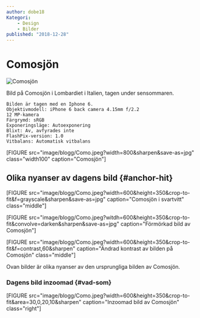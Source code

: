 ```yaml
---
author: dobe18
Kategori:
    - Design
    - Bilder
published: "2018-12-28"
---
```


Comosjön
=========================

<picture>
    <source media="(min-width: 668px)" srcset="image/blogg/Como.jpeg?width=800&height=400&crop-to-fit&save-as=jpg">
    <source media="(min-width: 376px)" srcset="image/blogg/Como.jpeg?width=600&save-as=jpg">
    <img src="image/blogg/Como.jpeg?width=350&height=350&save-as=jpg" alt="Comosjön">
</picture>

Bild på Comosjön i Lombardiet i Italien, tagen under sensommaren.

<!--more-->

    Bilden är tagen med en Iphone 6.  
    Objektivmodell: iPhone 6 back camera 4.15mm f/2.2  
    12 MP-kamera  
    Färgrymd: sRGB  
    Exponeringsläge: Autoexponering  
    Blixt: Av, avfyrades inte  
    FlashPix-version: 1.0  
    Vitbalans: Automatisk vitbalans  

[FIGURE src="image/blogg/Como.jpeg?width=800&sharpen&save-as=jpg" class="width100" caption="Comosjön"]


Olika nyanser av dagens bild {#anchor-hit}
-----------------------------------

[FIGURE src="image/blogg/Como.jpeg?width=600&height=350&crop-to-fit&f=grayscale&sharpen&save-as=jpg" caption="Comosjön i svartvitt" class="middle"]


[FIGURE src="image/blogg/Como.jpeg?witdh=600&height=350&crop-to-fit&convolve=darken&sharpen&save-as=jpg" caption="Förmörkad bild av Comosjön"]


[FIGURE src="image/blogg/Como.jpeg?width=600&height=350&crop-to-fit&f=contrast,60&sharpen" caption="Ändrad kontrast av bilden på Comosjön" class="middle"]


Ovan bilder är olika nyanser av den ursprungliga bilden av Comosjön.



### Dagens bild inzoomad {#vad-som}

[FIGURE src="image/blogg/Como.jpeg?width=600&height=350&crop-to-fit&area=30,0,20,10&sharpen" caption="Inzoomad bild av Comosjön" class="right"]
